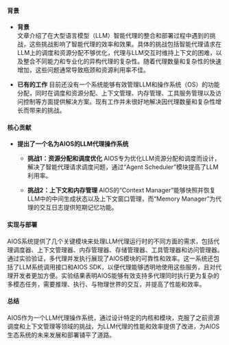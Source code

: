 #### 背景
- **背景**       
    文章介绍了在大型语言模型（LLM）智能代理的整合和部署过程中遇到的挑战，这些挑战影响了智能代理的效率和效果。具体的挑战包括智能代理请求在LLM上的调度和资源分配不够优化，代理与LLM交互时维持上下文的困难，以及整合不同能力和专业化的异构代理的复杂性。随着代理数量和复杂性的快速增加，这些问题通常导致瓶颈和资源利用率不佳。

- **已有的工作**
    目前还没有一个系统能够有效管理LLM和操作系统（OS）的功能分配，同时在调度和资源分配、上下文管理、内存管理、工具服务管理以及访问控制等方面提供解决方案。现有工作并未很好地解决因代理数量和复杂性增长而带来的挑战。

#### 核心贡献
- **提出了一个名为AIOS的LLM代理操作系统**
    - **挑战1：资源分配和调度优化**
        AIOS专为优化LLM资源分配和调度而设计，解决了智能代理请求调度问题，通过“Agent Scheduler”模块提高了LLM利用率。

    - **挑战2：上下文和内存管理**
        AIOS的“Context Manager”能够快照并恢复LLM中的中间生成状态以及上下文窗口管理，而“Memory Manager”为代理的交互日志提供短期记忆功能。

#### 实现与部署
AIOS系统提供了几个关键模块来处理LLM代理运行时的不同方面的需求，包括代理调度器、上下文管理器、内存管理器、存储管理器、工具管理器和访问管理器。通过实验验证，多代理并发执行展现了AIOS模块的可靠性和效率。这一系统还包括了LLM系统调用接口和AIOS SDK，以便代理能够透明地使用这些服务，且对代理开发者更加方便。实验结果表明AIOS能够有效支持多代理同时执行更为复杂的多模态任务，需要推理、执行、与物理世界的交互，并提高了性能和效率。

#### 总结
AIOS作为一个LLM代理操作系统，通过设计特定的内核和模块，克服了之前资源调度和上下文管理等领域的挑战，为LLM代理的性能和效率提供了改进，为AIOS生态系统的未来发展和部署铺平了道路。